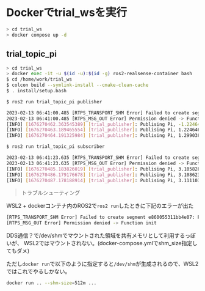 # Dockerでtrial_wsを実行

```bash
> cd trial_ws
> docker compose up -d
```

## trial_topic_pi

```bash
> cd trial_ws
> docker exec -it -u $(id -u):$(id -g) ros2-realsense-container bash
$ cd /home/work/trial_ws
$ colcon build --symlink-install --cmake-clean-cache
$ . install/setup.bash

$ ros2 run trial_topic_pi publisher

2023-02-13 06:41:00.485 [RTPS_TRANSPORT_SHM Error] Failed to create segment e860055311bb4e07: Permission denied -> Function compute_per_allocation_extra_size
2023-02-13 06:41:00.485 [RTPS_MSG_OUT Error] Permission denied -> Function init
[INFO] [1676270462.363545389] [trial_publisher]: Publising Pi, -1.2246467991473532e-16
[INFO] [1676270463.189465554] [trial_publisher]: Publising Pi, 1.2246467991473532e-16
[INFO] [1676270464.191325984] [trial_publisher]: Publising Pi, 1.299038105676658

$ ros2 run trial_topic_pi subscriber

2023-02-13 06:41:23.635 [RTPS_TRANSPORT_SHM Error] Failed to create segment ed1f1859162cab76: Permission denied -> Function compute_per_allocation_extra_size
2023-02-13 06:41:23.635 [RTPS_MSG_OUT Error] Permission denied -> Function init
[INFO] [1676270485.183826019] [trial_publisher]: Publising Pi, 3.105828541230249
[INFO] [1676270486.179176678] [trial_publisher]: Publising Pi, 3.108623589560685
[INFO] [1676270487.178188914] [trial_publisher]: Publising Pi, 3.111103635738251
```

> トラブルシューティング

WSL2 + dockerコンテナ内のROS2で`ros2 run`したときに下記のエラーが出た

```bash
[RTPS_TRANSPORT_SHM Error] Failed to create segment e860055311bb4e07: Permission denied -> Function compute_per_allocation_extra_size
[RTPS_MSG_OUT Error] Permission denied -> Function init
```

DDS通信？で/dev/shmでマウントされた領域を共有メモリとして利用するっぽいが、
WSL2ではマウントされない。(docker-compose.ymlでshm_size指定してもダメ)

ただし`docker run`で以下のように指定すると`/dev/shm`が生成されるので、WSL2ではこれでやるしかない。

```bash
docker run .. --shm-size=512m ...
```

